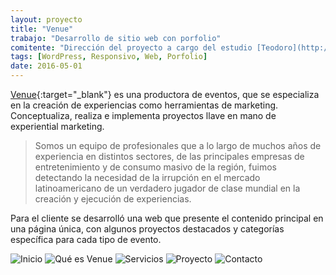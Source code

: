 ```yaml
---
layout: proyecto
title: "Venue"
trabajo: "Desarrollo de sitio web con porfolio"
comitente: "Dirección del proyecto a cargo del estudio [Teodoro](http://mundoteodoro.com)."
tags: [WordPress, Responsivo, Web, Porfolio]
date: 2016-05-01
---
```


[Venue](http://www.venue.com.ar/){:target="_blank"} es una productora de eventos, que se especializa en la creación de experiencias como herramientas de marketing. Conceptualiza, realiza e implementa proyectos llave en mano de experiential marketing.

> Somos un equipo de profesionales que a lo largo de muchos años de experiencia en distintos sectores, de las principales empresas de entretenimiento y de consumo masivo de la región, fuimos detectando la necesidad de la irrupción en el mercado latinoamericano de un verdadero jugador de clase mundial en la creación y ejecución de experiencias.

Para el cliente se desarrolló una web que presente el contenido principal en una página única, con algunos proyectos destacados y categorías específica para cada tipo de evento.

<div class="fotorama">
    <img src="{{ site.baseurl }}/img/2016_venue1.jpg" alt="Inicio" />
    <img src="{{ site.baseurl }}/img/2016_venue2.jpg" alt="Qué es Venue" />
    <img src="{{ site.baseurl }}/img/2016_venue3.jpg" alt="Servicios" />
    <img src="{{ site.baseurl }}/img/2016_venue4.jpg" alt="Proyecto" />
    <img src="{{ site.baseurl }}/img/2016_venue5.jpg" alt="Contacto" />
</div>

